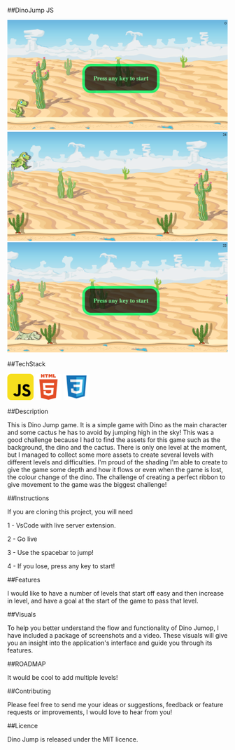 ##DinoJump JS 

![image](https://github.com/G-don/DinoJumpJS/blob/main/VISUALS/1.png)
![image](https://github.com/G-don/DinoJumpJS/blob/main/VISUALS/2.png)
![image](https://github.com/G-don/DinoJumpJS/blob/main/VISUALS/3.png)

##TechStack

<p align="left">
<img src="https://github.com/Drete457/Drete457/blob/master/icons/javascript-original.svg" alt="javascript" width="60" height="60"/>
<img src="https://github.com/Drete457/Drete457/blob/master/icons/html5-original-wordmark.svg" alt="html5" width="60" height="60"/>
<img src="https://github.com/Drete457/Drete457/blob/master/icons/css3-original-wordmark.svg" alt="css3" width="60" height="60"/>
</p>


##Description

This is Dino Jump game. It is a simple game with Dino as the main character and some cactus he has to avoid by jumping high in the sky! This was a good challenge because I had to find the assets for this game such as the background, the dino and the cactus. There is only one level at the moment, but I managed to collect some more assets to create several levels with different levels and difficulties. I'm proud of the shading I'm able to create to give the game some depth and how it flows or even when the game is lost, the colour change of the dino. The challenge of creating a perfect ribbon to give movement to the game was the biggest challenge!

##Instructions

If you are cloning this project, you will need

1 - VsCode with live server extension.

2 - Go live 

3 - Use the spacebar to jump!

4 - If you lose, press any key to start!

##Features

I would like to have a number of levels that start off easy and then increase in level, and have a goal at the start of the game to pass that level.

##Visuals

To help you better understand the flow and functionality of Dino Jumop, I have included a package of screenshots and a video. These visuals will give you an insight into the application's interface and guide you through its features.

##ROADMAP

It would be cool to add multiple levels!

##Contributing

Please feel free to send me your ideas or suggestions, feedback or feature requests or improvements, I would love to hear from you! 

##Licence

Dino Jump is released under the MIT licence. 
